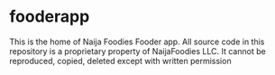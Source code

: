 # fooderapp
This is the home of Naija Foodies Fooder app. All source code in this repository is a proprietary property of NaijaFoodies LLC. It cannot be reproduced, copied, deleted except with written permission 
